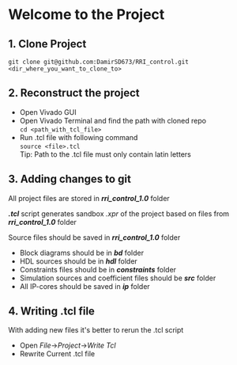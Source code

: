 # Welcome to the Project 
## 1. Clone Project

`git clone git@github.com:DamirSD673/RRI_control.git <dir_where_you_want_to_clone_to>`

## 2. Reconstruct the project
* Open Vivado GUI
* Open Vivado Terminal and find the path with cloned repo  
 `cd <path_with_tcl_file>`
* Run .tcl file with following command  
 `source <file>.tcl`  
Tip: Path to the .tcl file must only contain latin letters

 ## 3. Adding changes to git
 All project files are stored in **_rri_control_1.0_** folder
 
 **_.tcl_** script generates sandbox *_.xpr_* of the project based on files from **_rri_control_1.0_** folder
 
 Source files should be saved in **_rri_control_1.0_** folder
 * Block diagrams should be in **_bd_** folder
 * HDL sources should be in **_hdl_** folder
 * Constraints files should be in **_constraints_** folder
 * Simulation sources and coefficient files should be **_src_** folder
 * All IP-cores should be saved in **_ip_** folder

 ## 4. Writing .tcl file
 With adding new files it's better to rerun the .tcl script
 * Open _File_->_Project_->_Write Tcl_
 * Rewrite Current .tcl file
 
